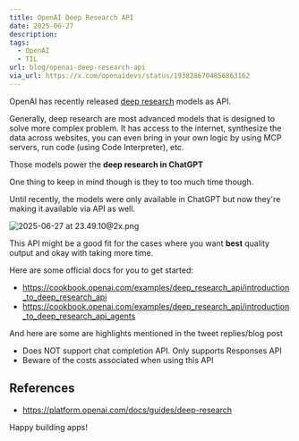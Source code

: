 ```yaml
---
title: OpenAI Deep Research API
date: 2025-06-27
description: 
tags:
  - OpenAI
  - TIL
url: blog/openai-deep-research-api
via_url: https://x.com/openaidevs/status/1938286704856863162
---
```

OpenAI has recently released [deep research](https://platform.openai.com/docs/guides/deep-research) models as API.

Generally, deep research are most advanced models that is designed to solve more complex problem. It has access to the internet, synthesize the data across websites, you can even bring in your own logic by using MCP servers, run code (using Code Interpreter), etc.

Those models power the **deep research in ChatGPT**

One thing to keep in mind though is they to too much time though. 

Until recently, the models were only available in ChatGPT but now they're making it available via API as well.

![2025-06-27 at 23.49.10@2x.png](https://images.nesin.io/f_auto,q_auto/qblog/AIEngineerGuide/images/2025-06/2025-06-27-at-23.49.10-at-2x.png)

This API might be a good fit for the cases where you want **best** quality output and okay with taking more time.

Here are some official docs for you to get started:
- https://cookbook.openai.com/examples/deep_research_api/introduction_to_deep_research_api
- https://cookbook.openai.com/examples/deep_research_api/introduction_to_deep_research_api_agents

And here are some are highlights mentioned in the tweet replies/blog post
- Does NOT support chat completion API. Only supports Responses API
- Beware of the costs associated when using this API 

## References
- https://platform.openai.com/docs/guides/deep-research

Happy building apps!
